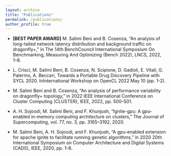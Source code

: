 ```yaml
---
layout: archive
title: "Publications"
permalink: /publications/
author_profile: true
---
```


- **[BEST PAPER AWARD]** M. Salimi Beni and B. Cosenza, “An analysis of long-tailed network latency distribution and background traffic on dragonfly+,” in The 14th BenchCouncil International Symposium On Benchmarking, Measuring And Optimizing (Bench 2022), LNCS, 2022, 1–8.

- L. Crisci, M. Salimi Beni, B. Cosenza, N. Scipione, D. Gadioli, E. Vitali, G. Palermo, A. Beccari, Towards a Portable Drug Discovery Pipeline with SYCL 2020. InInternational Workshop on OpenCL 2022 May 10 (pp. 1-2).

- M. Salimi Beni and B. Cosenza, “An analysis of performance variability on dragonfly+ topology,” in 2022 IEEE International Conference on Cluster Computing (CLUSTER), IEEE, 2022, pp. 500–501.

- A. H. Sojoodi, M. Salimi Beni, and F. Khunjush, “Ignite-gpu: A gpu-enabled in-memory computing architecture on clusters,” The Journal of Supercomputing, vol. 77, no. 3, pp. 3165–3192, 2020.

- M. Salimi Beni, A. H. Sojoodi, and F. Khunjush, “A gpu-enabled extension for apache ignite to facilitate running genetic algorithms,” in 2020 20th International Symposium on Computer Architecture and Digital Systems (CADS), IEEE, 2020, pp. 1–8.


<!-- {% if author.googlescholar %}
  You can also find my articles on <u><a href="{{author.googlescholar}}">my Google Scholar profile</a>.</u>
{% endif %}

{% include base_path %}

{% for post in site.publications reversed %}
  {% include archive-single.html %}
{% endfor %} -->
